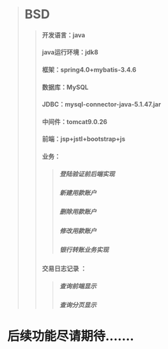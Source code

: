 ># BSD 
   >>#### 开发语言：java
   >>#### java运行环境：jdk8
   >>#### 框架：spring4.0+mybatis-3.4.6
   >>#### 数据库：MySQL
   >>#### JDBC：mysql-connector-java-5.1.47.jar
   >>#### 中间件：tomcat9.0.26
   >>#### 前端：jsp+jstl+bootstrap+js
   >>#### 业务：
   >>>##### 登陆验证前后端实现
   >>>##### 新建用款账户
   >>>##### 删除用款账户
   >>>##### 修改用款账户
   >>>##### 银行转账业务实现
   >>#### 交易日志记录 ：
   >>>##### 查询前端显示
   >>>##### 查询分页显示
                        
                        
                        
                       
                        
                        
   # 后续功能尽请期待.......
